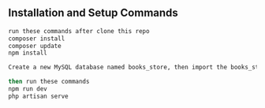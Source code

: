 ## Installation and Setup Commands

```bash
run these commands after clone this repo
composer install
composer update
npm install

Create a new MySQL database named books_store, then import the books_store.sql file into it.

then run these commands
npm run dev
php artisan serve



